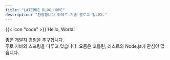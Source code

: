 ```yaml
---
title: "LATERRE BLOG HOME"
description: "환영합니다 라테르 기술 블로그 입니다."
---
```


<div class="flex px-4 py-2 mb-8 text-base rounded-md bg-primary-100 dark:bg-primary-900">
  <span class="flex items-center ltr:pr-3 rtl:pl-3 text-primary-400">
    {{< icon "code" >}}
  </span>
  <span class="flex items-center justify-between grow dark:text-neutral-300">
    <span class="prose dark:prose-invert">Hello, World!</span>
  </span>
</div>

좋은 개발자 경험을 추구합니다.  
주로 자바와 스프링을 다루고 있습니다. 요즘은 코틀린, 러스트와 Node.js에 관심이 많습니다.